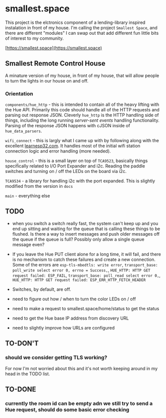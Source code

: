 # smallest.space

This project is the elctronics component of a lending-library inspired instalation in front of my house. I'm calling the project `Smallest Space`, and there are different "modules" I can swap out that add different fun little bits of interest to my community.

[https://smallest.space](https://smallest.space)

## Smallest Remote Control House

A minature version of my house, in front of my house, that will allow people to turn the lights in our house on and off.

### Orientation

`components/hue_http` - this is intended to contain all of the heavy lifting with the Hue API. Primarily this code should handle all of the HTTP requests and parsing out response JSON. Cleverly `hue_http` is the HTTP handling side of things, including the long running _server-sent events_ handling functionality. Parsing of the response JSON happens with cJSON inside of `hue_data_parsers`.

`wifi_connect` - this is largly what I came up with by following along with the excellent [learnesp32.com](https://learnesp32.com). It handles most of the initial wifi station connection logic and error handling (more needed).

`house_control` - this is a small layer on top of `TCA9523`, basically things specifically related to I/O Port Expander and i2c. Reading the paddle switches and turning on / off the LEDs on the board via i2c.

`TCA9534` - a library for handling i2c with the port expanded. This is slightly modified from the version in `docs`

`main` - everything else

## TODO

- when you switch a switch really fast, the system can't keep up and you end up sitting and waiting for the queue that is calling these things to be flushed. Is there a way to insert messages and push older messages off the queue if the queue is full? Possibly only allow a single queue message even?
- If you leave the Hue PUT client alone for a long time, it will fail, and there is no mechanism to catch these failures and create a new connection. Some of the errors are `esp-tls-mbedtls: write error`, `transport_base: poll_write select error 0, errno = Success,`, `HUE_HTTP: HTTP GET request failed: ESP_FAIL`, `transport_base: poll_read select error 0,`, `HUE_HTTP: HTTP GET request failed: ESP_ERR_HTTP_FETCH_HEADER`

- Switches, by default, are off.
- need to figure out how / when to turn the color LEDs on / off
- need to make a request to smallest.space/home/status to get the status
- need to get the Hue base IP address from discovery URL
- need to slightly improve how URLs are configured

## TO-DON'T

### should we consider getting TLS working?

For now I'm not worried about this and it's not worth keeping around in my head in the TODO list.

## TO-DONE

### currently the room id can be empty adn we still try to send a Hue request, should do some basic error checking
